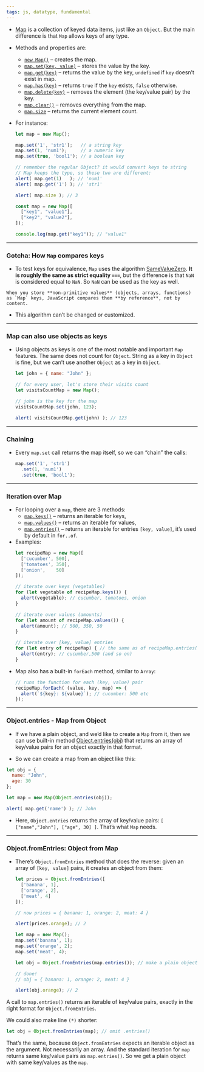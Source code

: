 ```yaml
---
tags: js, datatype, fundamental
---
```


- [Map](https://developer.mozilla.org/en-US/docs/Web/JavaScript/Reference/Global_Objects/Map) is a collection of keyed data items, just like an `Object`. But the main difference is that `Map` allows keys of any type.
- Methods and properties are:
	- [`new Map()`](https://developer.mozilla.org/en-US/docs/Web/JavaScript/Reference/Global_Objects/Map/Map) – creates the map.
	- [`map.set(key, value)`](https://developer.mozilla.org/en-US/docs/Web/JavaScript/Reference/Global_Objects/Map/set) – stores the value by the key.
	- [`map.get(key)`](https://developer.mozilla.org/en-US/docs/Web/JavaScript/Reference/Global_Objects/Map/get) – returns the value by the key, `undefined` if `key` doesn’t exist in map.
	- [`map.has(key)`](https://developer.mozilla.org/en-US/docs/Web/JavaScript/Reference/Global_Objects/Map/has) – returns `true` if the `key` exists, `false` otherwise.
	- [`map.delete(key)`](https://developer.mozilla.org/en-US/docs/Web/JavaScript/Reference/Global_Objects/Map/delete) – removes the element (the key/value pair) by the key.
	- [`map.clear()`](https://developer.mozilla.org/en-US/docs/Web/JavaScript/Reference/Global_Objects/Map/clear) – removes everything from the map.
	- [`map.size`](https://developer.mozilla.org/en-US/docs/Web/JavaScript/Reference/Global_Objects/Map/size) – returns the current element count.
- For instance:
	```js
	let map = new Map();
	
	map.set('1', 'str1');   // a string key
	map.set(1, 'num1');     // a numeric key
	map.set(true, 'bool1'); // a boolean key
	
	// remember the regular Object? it would convert keys to string
	// Map keeps the type, so these two are different:
	alert( map.get(1)   ); // 'num1'
	alert( map.get('1') ); // 'str1'
	
	alert( map.size ); // 3
	```

	```js
	const map = new Map([
	  ["key1", "value1"],
	  ["key2", "value2"],
	]);
	
	console.log(map.get("key1")); // "value1"
	```

----

### Gotcha: How `Map` compares keys

- To test keys for equivalence, `Map` uses the algorithm [SameValueZero](https://tc39.github.io/ecma262/#sec-samevaluezero). **It is roughly the same as strict equality `===`**, but the difference is that `NaN` is considered equal to `NaN`. So `NaN` can be used as the key as well.

```ad-important
When you store **non-primitive values** (objects, arrays, functions) as `Map` keys, JavaScript compares them **by reference**, not by content.
```

- This algorithm can’t be changed or customized.

----

### Map can also use objects as keys
- Using objects as keys is one of the most notable and important `Map` features. The same does not count for `Object`. String as a key in `Object` is fine, but we can’t use another `Object` as a key in `Object`.
	```js
	let john = { name: "John" };
	
	// for every user, let's store their visits count
	let visitsCountMap = new Map();
	
	// john is the key for the map
	visitsCountMap.set(john, 123);
	
	alert( visitsCountMap.get(john) ); // 123
	```

----

### Chaining

- Every `map.set` call returns the map itself, so we can “chain” the calls:
	```js
	map.set('1', 'str1')
	  .set(1, 'num1')
	  .set(true, 'bool1');
	```

----

### Iteration over Map

- For looping over a `map`, there are 3 methods:
	- [`map.keys()`](https://developer.mozilla.org/en-US/docs/Web/JavaScript/Reference/Global_Objects/Map/keys) – returns an iterable for keys,
	- [`map.values()`](https://developer.mozilla.org/en-US/docs/Web/JavaScript/Reference/Global_Objects/Map/values) – returns an iterable for values,
	- [`map.entries()`](https://developer.mozilla.org/en-US/docs/Web/JavaScript/Reference/Global_Objects/Map/entries) – returns an iterable for entries `[key, value]`, it’s used by default in `for..of`.
- Examples:
	```js
	let recipeMap = new Map([
	  ['cucumber', 500],
	  ['tomatoes', 350],
	  ['onion',    50]
	]);
	
	// iterate over keys (vegetables)
	for (let vegetable of recipeMap.keys()) {
	  alert(vegetable); // cucumber, tomatoes, onion
	}
	
	// iterate over values (amounts)
	for (let amount of recipeMap.values()) {
	  alert(amount); // 500, 350, 50
	}
	
	// iterate over [key, value] entries
	for (let entry of recipeMap) { // the same as of recipeMap.entries()
	  alert(entry); // cucumber,500 (and so on)
	}
	```
- Map also has a built-in `forEach` method, similar to `Array`:
	```js
	// runs the function for each (key, value) pair
	recipeMap.forEach( (value, key, map) => {
	  alert(`${key}: ${value}`); // cucumber: 500 etc
	});
	```

---

### Object.entries - Map from Object

- If we have a plain object, and we’d like to create a `Map` from it, then we can use built-in method [Object.entries(obj)](https://developer.mozilla.org/en-US/docs/Web/JavaScript/Reference/Global_Objects/Object/entries) that returns an array of key/value pairs for an object exactly in that format.

- So we can create a map from an object like this:

```js
let obj = {
  name: "John",
  age: 30
};

let map = new Map(Object.entries(obj));

alert( map.get('name') ); // John
```

- Here, `Object.entries` returns the array of key/value pairs: `[ ["name","John"], ["age", 30] ]`. That’s what `Map` needs.

---

### Object.fromEntries: Object from Map

- There’s `Object.fromEntries` method that does the reverse: given an array of `[key, value]` pairs, it creates an object from them:
	```js
	let prices = Object.fromEntries([
	  ['banana', 1],
	  ['orange', 2],
	  ['meat', 4]
	]);
	
	// now prices = { banana: 1, orange: 2, meat: 4 }
	
	alert(prices.orange); // 2
	```

	```js
	let map = new Map();
	map.set('banana', 1);
	map.set('orange', 2);
	map.set('meat', 4);
	
	let obj = Object.fromEntries(map.entries()); // make a plain object (*)
	
	// done!
	// obj = { banana: 1, orange: 2, meat: 4 }
	
	alert(obj.orange); // 2
	```

A call to `map.entries()` returns an iterable of key/value pairs, exactly in the right format for `Object.fromEntries`.

We could also make line `(*)` shorter:

```javascript
let obj = Object.fromEntries(map); // omit .entries()
```

That’s the same, because `Object.fromEntries` expects an iterable object as the argument. Not necessarily an array. And the standard iteration for `map` returns same key/value pairs as `map.entries()`. So we get a plain object with same key/values as the `map`.